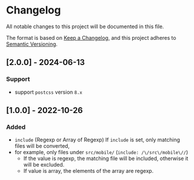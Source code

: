 # Changelog

All notable changes to this project will be documented in this file.

The format is based on [Keep a Changelog](https://keepachangelog.com/en/1.0.0/),
and this project adheres to [Semantic Versioning](https://semver.org/spec/v2.0.0.html).

## [2.0.0] - 2024-06-13

### Support

- support `postcss` version `8.x` 

## [1.0.0] - 2022-10-26

### Added

- `include` (Regexp or Array of Regexp) If `include` is set, only matching files will be converted,
- for example, only files under `src/mobile/` (`include: /\/src\/mobile\//`)
  - If the value is regexp, the matching file will be included, otherwise it will be excluded.
  - If value is array, the elements of the array are regexp.

